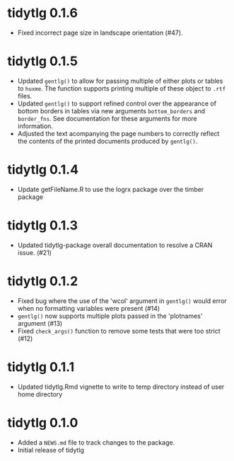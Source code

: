 # tidytlg 0.1.6

* Fixed incorrect page size in landscape orientation (#47).

# tidytlg 0.1.5

* Updated `gentlg()` to allow for passing multiple of either plots or tables to
`huxme`. The function supports printing multiple of these object to `.rtf` files.
* Updated `gentlg()` to support refined control over the appearance of bottom borders
in tables via new arguments `bottom_borders` and `border_fns`. See documentation
for these arguments for more information.
* Adjusted the text acompanying the page numbers to correctly reflect the contents
of the printed documents produced by `gentlg()`.

# tidytlg 0.1.4

* Update getFileName.R to use the logrx package over the timber package

# tidytlg 0.1.3

* Updated tidytlg-package overall documentation to resolve a CRAN issue. (#21)

# tidytlg 0.1.2

* Fixed bug where the use of the 'wcol' argument in `gentlg()` would error when no formatting variables were present (#14)
* `gentlg()` now supports multiple plots passed in the 'plotnames' argument (#13)
* Fixed `check_args()` function to remove some tests that were too strict (#12)

# tidytlg 0.1.1

* Updated tidytlg.Rmd vignette to write to temp directory instead of user home directory

# tidytlg 0.1.0

* Added a `NEWS.md` file to track changes to the package.
* Initial release of tidytlg

